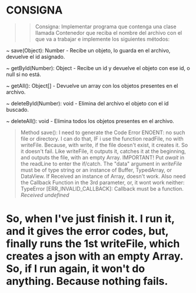 # CONSIGNA

> > Consigna: Implementar programa que contenga una clase llamada Contenedor que reciba el nombre del archivo con el que va a trabajar e implemente los siguientes métodos:

~ save(Object): Number - Recibe un objeto, lo guarda en el archivo, devuelve el id asignado.

~ getById(Number): Object - Recibe un id y devuelve el objeto con ese id, o null si no está.

~ getAll(): Object[] - Devuelve un array con los objetos presentes en el archivo.

~ deleteById(Number): void - Elimina del archivo el objeto con el id buscado.

~ deleteAll(): void - Elimina todos los objetos presentes en el archivo.

> Method save():
> I need to generate the Code Error ENOENT: no such file or directory. I can do that, IF i use the function readFile, no with writeFile. Because, with write, if the file doesn't exist, it creates it. So it doesn't fail.
> Like writeFile, it outputs it, catches it at the beginning, and outputs the file, with an empty Array. IMPORTANT! Put _await_ in the readLine to enter the if/catch.
> The "data" argument in _writeFile_ must be of type string or an instance of Buffer, TypedArray, or DataView. If Received an instance of Array, doesn't work. Also need the Callback Function in the 3rd parameter, or, it wont work neither: TypeError [ERR_INVALID_CALLBACK]: Callback must be a function. _Received undefined_

# So, when I've just finish it. I run it, and it gives the error codes, but, finally runs the 1st writeFile, which creates a json with an empty Array. So, if I run again, it won't do anything.  Because nothing fails.


